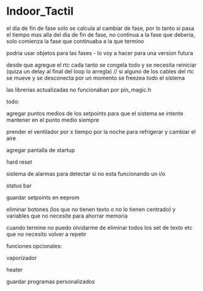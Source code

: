 # Indoor_Tactil
el dia de fin de fase solo se calcula al cambiar de fase, por lo tanto si pasa el tiempo mas alla del dia de fin de fase, no continua a la fase que deberia, solo comienza la fase que continuaba a la que termino

podria usar objetos para las fases - lo voy a hacer para una version futura

desde que agregue el rtc cada tanto se congela todo y se necesita reiniciar (quiza un delay al final del loop lo arregla) // si alguno de los cables del rtc se mueve y se desconecta por un momento se freezea todo el sistema

las librerias actualizadas no funcionaban por pin_magic.h

todo:

agregar puntos medios de los setpoints para que el sistema se intente mantener en el punto medio siempre

prender el ventilador por x tiempo por la noche para refrigerar y cambiar el aire

agregar pantalla de startup

hard reset

sistema de alarmas para detectar si no esta funcionando un i/o

status bar

guardar setpoints en eeprom

eliminar botones (los que no tienen texto o no lo tienen centrado) y variables que no necesite para ahorrar memoria

cuando termine no puedo olvidarme de eliminar todos los set de texto etc que no necesito volver a repetir

funciones opcionales:

vaporizador

heater

guardar programas personalizados
